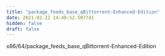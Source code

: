 ```yaml
---
title: "package_feeds_base_qBittorrent-Enhanced-Edition"
date: 2021-02-22 14:40:52.507741
hidden: false
draft: false
---
```


x86/64/package_feeds_base_qBittorrent-Enhanced-Edition

